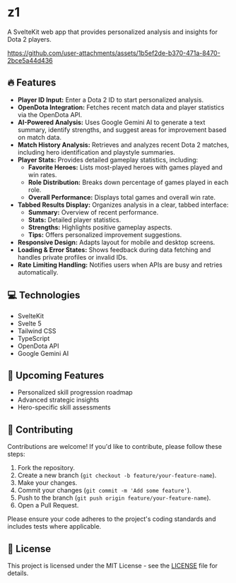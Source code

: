 # z1

A SvelteKit web app that provides personalized analysis and insights for Dota 2 players.

https://github.com/user-attachments/assets/1b5ef2de-b370-471a-8470-2bce5a44d436

## 🔥 Features

- **Player ID Input:** Enter a Dota 2 ID to start personalized analysis.
- **OpenDota Integration:** Fetches recent match data and player statistics via the OpenDota API.
- **AI-Powered Analysis:** Uses Google Gemini AI to generate a text summary, identify strengths, and suggest areas for improvement based on match data.
- **Match History Analysis:** Retrieves and analyzes recent Dota 2 matches, including hero identification and playstyle summaries.
- **Player Stats:** Provides detailed gameplay statistics, including:
  - **Favorite Heroes:** Lists most-played heroes with games played and win rates.
  - **Role Distribution:** Breaks down percentage of games played in each role.
  - **Overall Performance:** Displays total games and overall win rate.
- **Tabbed Results Display:** Organizes analysis in a clear, tabbed interface:
  - **Summary:** Overview of recent performance.
  - **Stats:** Detailed player statistics.
  - **Strengths:** Highlights positive gameplay aspects.
  - **Tips:** Offers personalized improvement suggestions.
- **Responsive Design:** Adapts layout for mobile and desktop screens.
- **Loading & Error States:** Shows feedback during data fetching and handles private profiles or invalid IDs.
- **Rate Limiting Handling:** Notifies users when APIs are busy and retries automatically.

## 💻 Technologies 

- SvelteKit
- Svelte 5
- Tailwind CSS
- TypeScript
- OpenDota API
- Google Gemini AI

## 🚀 Upcoming Features

- Personalized skill progression roadmap
- Advanced strategic insights
- Hero-specific skill assessments

## 🤝 Contributing

Contributions are welcome! If you'd like to contribute, please follow these steps:

1. Fork the repository.
2. Create a new branch (`git checkout -b feature/your-feature-name`).
3. Make your changes.
4. Commit your changes (`git commit -m 'Add some feature'`).
5. Push to the branch (`git push origin feature/your-feature-name`).
6. Open a Pull Request.

Please ensure your code adheres to the project's coding standards and includes tests where applicable.

## 📜 License

This project is licensed under the MIT License - see the [LICENSE](LICENSE) file for details.
